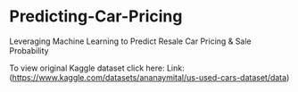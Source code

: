 # Predicting-Car-Pricing
Leveraging Machine Learning to Predict Resale Car Pricing & Sale Probability

To view original Kaggle dataset click here: Link: (https://www.kaggle.com/datasets/ananaymital/us-used-cars-dataset/data)
